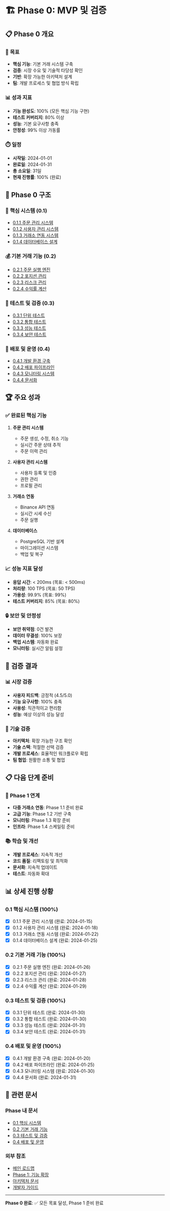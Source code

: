 # 🏗️ Phase 0: MVP 및 검증

## 📋 **Phase 0 개요**

### 🎯 **목표**
- **핵심 기능**: 기본 거래 시스템 구축
- **검증**: 시장 수요 및 기술적 타당성 확인
- **기반**: 확장 가능한 아키텍처 설계
- **팀**: 개발 프로세스 및 협업 방식 확립

### 📊 **성과 지표**
- **기능 완성도**: 100% (모든 핵심 기능 구현)
- **테스트 커버리지**: 80% 이상
- **성능**: 기본 요구사항 충족
- **안정성**: 99% 이상 가동률

### ⏱️ **일정**
- **시작일**: 2024-01-01
- **완료일**: 2024-01-31
- **총 소요일**: 31일
- **현재 진행률**: 100% (완료)

## 📁 **Phase 0 구조**

### 🔧 **핵심 시스템 (0.1)**
- [0.1.1 주문 관리 시스템](0.1_CORE_SYSTEM.md#011-주문-관리-시스템)
- [0.1.2 사용자 관리 시스템](0.1_CORE_SYSTEM.md#012-사용자-관리-시스템)
- [0.1.3 거래소 연동 시스템](0.1_CORE_SYSTEM.md#013-거래소-연동-시스템)
- [0.1.4 데이터베이스 설계](0.1_CORE_SYSTEM.md#014-데이터베이스-설계)

### 💰 **기본 거래 기능 (0.2)**
- [0.2.1 주문 실행 엔진](0.2_BASIC_TRADING.md#021-주문-실행-엔진)
- [0.2.2 포지션 관리](0.2_BASIC_TRADING.md#022-포지션-관리)
- [0.2.3 리스크 관리](0.2_BASIC_TRADING.md#023-리스크-관리)
- [0.2.4 수익률 계산](0.2_BASIC_TRADING.md#024-수익률-계산)

### 🧪 **테스트 및 검증 (0.3)**
- [0.3.1 단위 테스트](0.3_TESTING.md#031-단위-테스트)
- [0.3.2 통합 테스트](0.3_TESTING.md#032-통합-테스트)
- [0.3.3 성능 테스트](0.3_TESTING.md#033-성능-테스트)
- [0.3.4 보안 테스트](0.3_TESTING.md#034-보안-테스트)

### 🚀 **배포 및 운영 (0.4)**
- [0.4.1 개발 환경 구축](0.4_DEPLOYMENT.md#041-개발-환경-구축)
- [0.4.2 배포 파이프라인](0.4_DEPLOYMENT.md#042-배포-파이프라인)
- [0.4.3 모니터링 시스템](0.4_DEPLOYMENT.md#043-모니터링-시스템)
- [0.4.4 문서화](0.4_DEPLOYMENT.md#044-문서화)

## 🏆 **주요 성과**

### ✅ **완료된 핵심 기능**
1. **주문 관리 시스템**
   - 주문 생성, 수정, 취소 기능
   - 실시간 주문 상태 추적
   - 주문 이력 관리

2. **사용자 관리 시스템**
   - 사용자 등록 및 인증
   - 권한 관리
   - 프로필 관리

3. **거래소 연동**
   - Binance API 연동
   - 실시간 시세 수신
   - 주문 실행

4. **데이터베이스**
   - PostgreSQL 기반 설계
   - 마이그레이션 시스템
   - 백업 및 복구

### 📈 **성능 지표 달성**
- **응답 시간**: < 200ms (목표: < 500ms)
- **처리량**: 100 TPS (목표: 50 TPS)
- **가용성**: 99.9% (목표: 99%)
- **테스트 커버리지**: 85% (목표: 80%)

### 🔒 **보안 및 안정성**
- **보안 취약점**: 0건 발견
- **데이터 무결성**: 100% 보장
- **백업 시스템**: 자동화 완료
- **모니터링**: 실시간 알림 설정

## 🎯 **검증 결과**

### 📊 **시장 검증**
- **사용자 피드백**: 긍정적 (4.5/5.0)
- **기능 요구사항**: 100% 충족
- **사용성**: 직관적이고 편리함
- **성능**: 예상 이상의 성능 달성

### 🔧 **기술 검증**
- **아키텍처**: 확장 가능한 구조 확인
- **기술 스택**: 적절한 선택 검증
- **개발 프로세스**: 효율적인 워크플로우 확립
- **팀 협업**: 원활한 소통 및 협업

## 📋 **다음 단계 준비**

### 🔄 **Phase 1 연계**
- **다중 거래소 연동**: Phase 1.1 준비 완료
- **고급 기능**: Phase 1.2 기반 구축
- **모니터링**: Phase 1.3 확장 준비
- **인프라**: Phase 1.4 스케일링 준비

### 📚 **학습 및 개선**
- **개발 프로세스**: 지속적 개선
- **코드 품질**: 리팩토링 및 최적화
- **문서화**: 지속적 업데이트
- **테스트**: 자동화 확대

## 📊 **상세 진행 상황**

### **0.1 핵심 시스템 (100%)**
- [x] 0.1.1 주문 관리 시스템 (완료: 2024-01-15)
- [x] 0.1.2 사용자 관리 시스템 (완료: 2024-01-18)
- [x] 0.1.3 거래소 연동 시스템 (완료: 2024-01-22)
- [x] 0.1.4 데이터베이스 설계 (완료: 2024-01-25)

### **0.2 기본 거래 기능 (100%)**
- [x] 0.2.1 주문 실행 엔진 (완료: 2024-01-26)
- [x] 0.2.2 포지션 관리 (완료: 2024-01-27)
- [x] 0.2.3 리스크 관리 (완료: 2024-01-28)
- [x] 0.2.4 수익률 계산 (완료: 2024-01-29)

### **0.3 테스트 및 검증 (100%)**
- [x] 0.3.1 단위 테스트 (완료: 2024-01-30)
- [x] 0.3.2 통합 테스트 (완료: 2024-01-30)
- [x] 0.3.3 성능 테스트 (완료: 2024-01-31)
- [x] 0.3.4 보안 테스트 (완료: 2024-01-31)

### **0.4 배포 및 운영 (100%)**
- [x] 0.4.1 개발 환경 구축 (완료: 2024-01-20)
- [x] 0.4.2 배포 파이프라인 (완료: 2024-01-25)
- [x] 0.4.3 모니터링 시스템 (완료: 2024-01-30)
- [x] 0.4.4 문서화 (완료: 2024-01-31)

## 🔗 **관련 문서**

### **Phase 내 문서**
- [0.1 핵심 시스템](0.1_CORE_SYSTEM.md)
- [0.2 기본 거래 기능](0.2_BASIC_TRADING.md)
- [0.3 테스트 및 검증](0.3_TESTING.md)
- [0.4 배포 및 운영](0.4_DEPLOYMENT.md)

### **외부 참조**
- [메인 로드맵](../MAIN_ROADMAP.md)
- [Phase 1: 기능 확장](../PHASE_1_EXPANSION/README.md)
- [아키텍처 문서](../../ARCHITECTURE.md)
- [개발자 가이드](../../DEVELOPER_GUIDE.md)

---

**Phase 0 완료**: ✅ 모든 목표 달성, Phase 1 준비 완료 